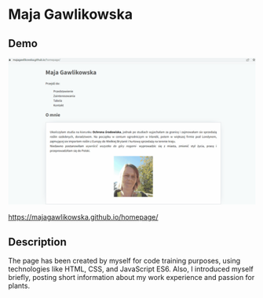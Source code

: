 # Maja Gawlikowska
## Demo
![homepage](images/Animation1.gif)

https://majagawlikowska.github.io/homepage/

## Description
The page has been created by myself for code training purposes, using technologies like HTML, CSS, and JavaScript ES6. Also, I introduced myself briefly, posting short information about my work experience and passion for plants.

